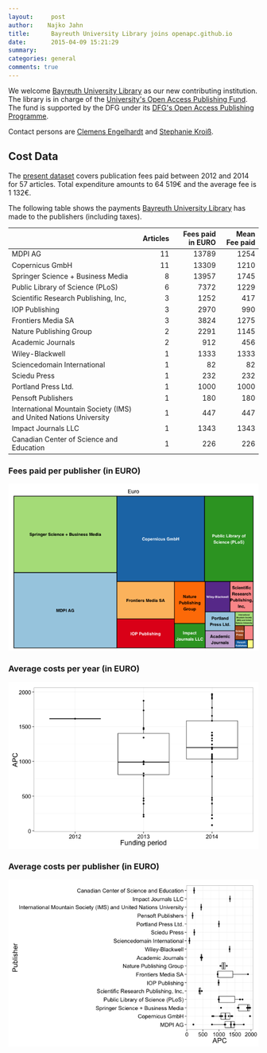 ```yaml
---
layout:     post
author:    Najko Jahn
title:      Bayreuth University Library joins openapc.github.io
date:       2015-04-09 15:21:29
summary:    
categories: general
comments: true
---
```





We welcome [Bayreuth University Library](http://www.ub.uni-bayreuth.de/en/index.html) as our new contributing institution. The library is in charge of the [University's Open Access Publishing Fund](http://www.ub.uni-bayreuth.de/en/digitale_bibliothek/open_access/index.html). The fund is supported by the DFG under its [DFG's Open Access Publishing Programme](http://www.dfg.de/en/research_funding/programmes/infrastructure/lis/funding_opportunities/open_access_publishing/index.html).

Contact persons are [Clemens Engelhardt](http://www.ub.uni-bayreuth.de/de/team/Engelhardt_Clemens/index.html) and [Stephanie Kroiß](http://www.ub.uni-bayreuth.de/de/team/Kroiss_Stephanie/index.html).

## Cost Data



The [present dataset](https://github.com/OpenAPC/openapc-de/commit/0be8afc4b3ad67977244268e9770791410dc9cfb#diff-2c884d723400f4723e3f3651ae3a2119)  covers publication fees paid between 2012 and 2014 for 57 articles. Total expenditure amounts to 64 519€ and the average fee is 1 132€.

The following table shows the payments [Bayreuth University Library](https://www.tu-harburg.de/) has made to the publishers (including taxes).


|                                                                   | Articles| Fees paid in EURO| Mean Fee paid|
|:------------------------------------------------------------------|--------:|-----------------:|-------------:|
|MDPI AG                                                            |       11|             13789|          1254|
|Copernicus GmbH                                                    |       11|             13309|          1210|
|Springer Science + Business Media                                  |        8|             13957|          1745|
|Public Library of Science (PLoS)                                   |        6|              7372|          1229|
|Scientific Research Publishing, Inc,                               |        3|              1252|           417|
|IOP Publishing                                                     |        3|              2970|           990|
|Frontiers Media SA                                                 |        3|              3824|          1275|
|Nature Publishing Group                                            |        2|              2291|          1145|
|Academic Journals                                                  |        2|               912|           456|
|Wiley-Blackwell                                                    |        1|              1333|          1333|
|Sciencedomain International                                        |        1|                82|            82|
|Sciedu Press                                                       |        1|               232|           232|
|Portland Press Ltd.                                                |        1|              1000|          1000|
|Pensoft Publishers                                                 |        1|               180|           180|
|International Mountain Society (IMS) and United Nations University |        1|               447|           447|
|Impact Journals LLC                                                |        1|              1343|          1343|
|Canadian Center of Science and Education                           |        1|               226|           226|

### Fees paid per publisher (in EURO)

![plot of chunk tree_bayreuth](/figure/tree_bayreuth-1.png) 

###  Average costs per year (in EURO)

![plot of chunk box_bayreuth_year](/figure/box_bayreuth_year-1.png) 

###  Average costs per publisher (in EURO)

![plot of chunk box_bayreuth_publisher](/figure/box_bayreuth_publisher-1.png) 
